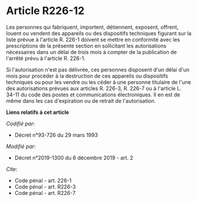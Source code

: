 # Article R226-12

Les personnes qui fabriquent, importent, détiennent, exposent, offrent, louent ou vendent des appareils ou des dispositifs
techniques figurant sur la liste prévue à l'article R. 226-1 doivent se mettre en conformité avec les prescriptions de la
présente section en sollicitant les autorisations nécessaires dans un délai de trois mois à compter de la publication de
l'arrêté prévu à l'article R. 226-1.

Si l'autorisation n'est pas délivrée, ces personnes disposent d'un délai d'un mois pour procéder à la destruction de ces
appareils ou dispositifs techniques ou pour les vendre ou les céder à une personne titulaire de l'une des autorisations
prévues aux articles R. 226-3, R. 226-7 ou à l'article L. 34-11 du code des postes et communications électroniques. Il en est
de même dans les cas d'expiration ou de retrait de l'autorisation.

**Liens relatifs à cet article**

_Codifié par_:

  - Décret n°93-726 du 29 mars 1993

_Modifié par_:

  - Décret n°2019-1300 du 6 décembre 2019 - art. 2

_Cite_:

  - Code pénal - art. 226-1
  - Code pénal - art. R226-3
  - Code pénal - art. R226-7
